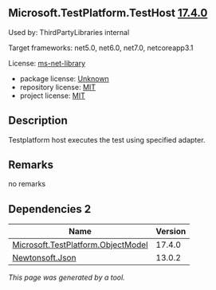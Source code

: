 Microsoft.TestPlatform.TestHost [17.4.0](https://www.nuget.org/packages/Microsoft.TestPlatform.TestHost/17.4.0)
--------------------

Used by: ThirdPartyLibraries internal

Target frameworks: net5.0, net6.0, net7.0, netcoreapp3.1

License: [ms-net-library](../../../../licenses/ms-net-library) 

- package license: [Unknown]() 
- repository license: [MIT](https://github.com/microsoft/vstest) 
- project license: [MIT](https://github.com/microsoft/vstest/) 

Description
-----------
Testplatform host executes the test using specified adapter.

Remarks
-----------
no remarks


Dependencies 2
-----------

|Name|Version|
|----------|:----|
|[Microsoft.TestPlatform.ObjectModel](../../../../packages/nuget.org/microsoft.testplatform.objectmodel/17.4.0)|17.4.0|
|[Newtonsoft.Json](../../../../packages/nuget.org/newtonsoft.json/13.0.2)|13.0.2|

*This page was generated by a tool.*